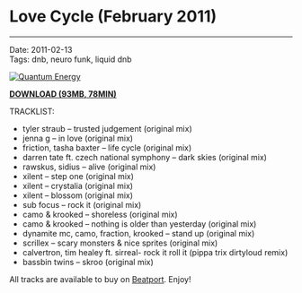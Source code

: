 # Love Cycle (February 2011)

----

Date: 2011-02-13    
Tags: dnb, neuro funk, liquid dnb    

[![Quantum Energy](https://drive.google.com/uc?export=download&id=0BzB_BNja1f1KQjRza1RLbThnTTA)](https://drive.google.com/uc?export=download&id=0B_4_ynm06YZIY1VxS0VSRl81TWs)

[**DOWNLOAD (93MB, 78MIN)**](https://drive.google.com/file/d/0B_4_ynm06YZIY1VxS0VSRl81TWs/edit?usp=sharing)

TRACKLIST:  

* tyler straub – trusted judgement (original mix)
* jenna g – in love (original mix)
* friction, tasha baxter – life cycle (original mix)
* darren tate ft. czech national symphony – dark skies (original mix)
* rawskus, sidius – alive (original mix)
* xilent – step one (original mix)
* xilent – crystalia (original mix)
* xilent – blossom (original mix)
* sub focus – rock it (original mix)
* camo & krooked – shoreless (original mix)
* camo & krooked – nothing is older than yesterday (original mix)
* dynamite mc, camo, fraction, krooked – stand up (original mix)
* scrillex – scary monsters & nice sprites (original mix)
* calvertron, tim healey ft. sirreal- rock it roll it (pippa trix dirtyloud remix)
* bassbin twins – skroo (original mix)

All tracks are available to buy on <a href="http://beatport.com" target="_blank">Beatport</a>.
Enjoy!